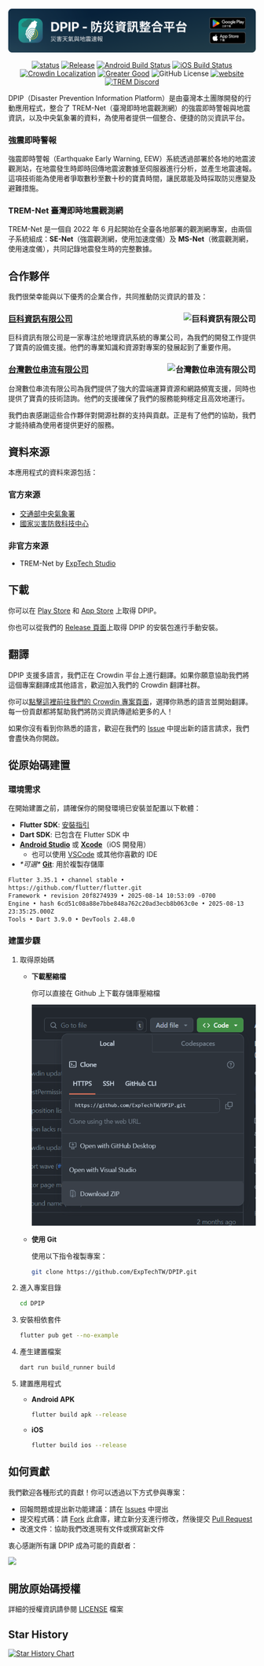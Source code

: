 [![splash](/.github/assets/splash.png)](#下載)

<div align="center">
<a href="https://github.com/ExpTechTW/DPIP/tree/main"><img alt="status" src="https://img.shields.io/badge/status-stable-blue.svg"></a>
<a href="https://github.com/ExpTechTW/DPIP/releases/latest"><img alt="Release" src="https://img.shields.io/github/v/release/exptechtw/dpip"></a>
<a href="https://github.com/ExpTechTW/DPIP/actions/workflows/android.yml"><img alt="Android Build Status" src="https://github.com/ExpTechTW/DPIP/actions/workflows/android.yml/badge.svg"></a>
<a href="https://github.com/ExpTechTW/DPIP/actions/workflows/ios.yml"><img alt="iOS Build Status" src="https://github.com/ExpTechTW/DPIP/actions/workflows/ios.yml/badge.svg"></a>
<a title="Crowdin" target="_blank" href="https://crowdin.com/project/dpip"><img alt="Crowdin Localization" src="https://badges.crowdin.net/dpip/localized.svg"></a>
<a href="https://good-labs.github.io/greater-good-affirmation"><img alt="Greater Good" src="https://good-labs.github.io/greater-good-affirmation/assets/images/badge.svg"></a>
<img alt="GitHub License" src="https://img.shields.io/github/license/exptechtw/dpip">
<a href="https://exptech.dev"><img alt="website" src="https://img.shields.io/badge/website-exptech.dev-purple.svg"></a>
<a href="https://discord.gg/5dbHqV8ees"><img alt="TREM Discord"  src="https://img.shields.io/discord/926545182407688273?color=%235865F2&logo=discord&logoColor=white"></a>
</div>

DPIP（Disaster Prevention Information Platform）是由臺灣本土團隊開發的行動應用程式，整合了 TREM-Net（臺灣即時地震觀測網）的強震即時警報與地震資訊，以及中央氣象署的資料，為使用者提供一個整合、便捷的防災資訊平台。

### 強震即時警報

強震即時警報（Earthquake Early Warning, EEW）系統透過部署於各地的地震波觀測站，在地震發生時即時回傳地震波數據至伺服器進行分析，並產生地震速報。這項技術能為使用者爭取數秒至數十秒的寶貴時間，讓民眾能及時採取防災應變及避難措施。

### TREM-Net 臺灣即時地震觀測網

TREM-Net 是一個自 2022 年 6 月起開始在全臺各地部署的觀測網專案，由兩個子系統組成：**SE-Net**（強震觀測網，使用加速度儀）及 **MS-Net**（微震觀測網，使用速度儀），共同記錄地震發生時的完整數據。

## 合作夥伴

我們很榮幸能與以下優秀的企業合作，共同推動防災資訊的普及：

<h3>
  <a href="https://www.geoscience.com.tw/">
    巨科資訊有限公司
    <img src="https://github.com/user-attachments/assets/34875ff1-ace2-4e92-ac32-d98e5717b62e" alt="巨科資訊有限公司" width="auto" height="28" align="right">
  </a>
</h3>

巨科資訊有限公司是一家專注於地理資訊系統的專業公司，為我們的開發工作提供了寶貴的設備支援。他們的專業知識和資源對專案的發展起到了重要作用。

<h3>
  <a href="https://www.twds.com.tw/">
    台灣數位串流有限公司
    <img src="https://branding.twds.com.tw/assets/twds_text_standard.svg" alt="台灣數位串流有限公司" width="auto" height="28" align="right">
  </a>
</h3>

台灣數位串流有限公司為我們提供了強大的雲端運算資源和網路頻寬支援，同時也提供了寶貴的技術諮詢。他們的支援確保了我們的服務能夠穩定且高效地運行。

我們由衷感謝這些合作夥伴對開源社群的支持與貢獻。正是有了他們的協助，我們才能持續為使用者提供更好的服務。

## 資料來源

本應用程式的資料來源包括：

### 官方來源

- [交通部中央氣象署](https://www.cwa.gov.tw/)
- [國家災害防救科技中心](https://www.ncdr.nat.gov.tw/)

### 非官方來源

- TREM-Net by [ExpTech Studio](https://exptech.dev/)

## 下載

你可以在 [Play Store](https://play.google.com/store/apps/details?id=com.exptech.dpip) 和 [App Store](https://apps.apple.com/tw/app/dpip-%E7%81%BD%E5%AE%B3%E5%A4%A9%E6%B0%A3%E8%88%87%E5%9C%B0%E9%9C%87%E9%80%9F%E5%A0%B1/id6468026362) 上取得 DPIP。

你也可以從我們的 [Release 頁面](https://github.com/ExpTechTW/DPIP/releases/latest)上取得 DPIP 的安裝包進行手動安裝。

## 翻譯

DPIP 支援多語言，我們正在 Crowdin 平台上進行翻譯。如果你願意協助我們將這個專案翻譯成其他語言，歡迎加入我們的 Crowdin 翻譯社群。

你可以[點擊這裡前往我們的 Crowdin 專案頁面](https://crowdin.com/project/dpip)，選擇你熟悉的語言並開始翻譯。每一份貢獻都將幫助我們將防災資訊傳遞給更多的人！

如果你沒有看到你熟悉的語言，歡迎在我們的 [Issue](https://github.com/ExpTechTW/DPIP/issues) 中提出新的語言請求，我們會盡快為你開啟。

## 從原始碼建置

### 環境需求

在開始建置之前，請確保你的開發環境已安裝並配置以下軟體：

- **Flutter SDK**: [安裝指引](https://docs.flutter.dev/get-started/install)
- **Dart SDK**: 已包含在 Flutter SDK 中
- [**Android Studio**](https://developer.android.com/studio?hl=ja) 或 [**Xcode**](https://developer.apple.com/jp/xcode/)（iOS 開發用）
  - 也可以使用 [VSCode](https://code.visualstudio.com/) 或其他你喜歡的 IDE
- _\*可選\*_ [**Git**](https://git-scm.com/): 用於複製存儲庫

```console
Flutter 3.35.1 • channel stable • https://github.com/flutter/flutter.git
Framework • revision 20f8274939 • 2025-08-14 10:53:09 -0700
Engine • hash 6cd51c08a88e7bbe848a762c20ad3ecb8b063c0e • 2025-08-13 23:35:25.000Z
Tools • Dart 3.9.0 • DevTools 2.48.0
```

### 建置步驟

1. 取得原始碼

   - **下載壓縮檔**

     你可以直接在 Github 上下載存儲庫壓縮檔

     ![Download Source ZIP](/.github/assets/download_source.png)

   - **使用 Git**

     使用以下指令複製專案：

     ```bash
     git clone https://github.com/ExpTechTW/DPIP.git
     ```

2. 進入專案目錄

   ```bash
   cd DPIP
   ```

3. 安裝相依套件

   ```bash
   flutter pub get --no-example
   ```

4. 產生建置檔案

   ```bash
   dart run build_runner build
   ```

5. 建置應用程式

   - **Android APK**

     ```bash
     flutter build apk --release
     ```

   - **iOS**

     ```bash
     flutter build ios --release
     ```

## 如何貢獻

我們歡迎各種形式的貢獻！你可以透過以下方式參與專案：

- 回報問題或提出新功能建議：請在 [Issues](https://github.com/ExpTechTW/DPIP/issues) 中提出
- 提交程式碼：請 [Fork](https://github.com/ExpTechTW/DPIP/fork) 此倉庫，建立新分支進行修改，然後提交 [Pull Request](https://github.com/ExpTechTW/TREM/pulls)
- 改進文件：協助我們改進現有文件或撰寫新文件

衷心感謝所有讓 DPIP 成為可能的貢獻者：

<a href="https://github.com/exptechtw/dpip/graphs/contributors"><img src="https://contrib.rocks/image?repo=exptechtw/dpip" ></a>

## 開放原始碼授權

詳細的授權資訊請參閱 [LICENSE](LICENSE) 檔案

## Star History

<a href="https://star-history.com/#ExpTechTW/DPIP&Date">
 <picture>
   <source media="(prefers-color-scheme: dark)" srcset="https://api.star-history.com/svg?repos=ExpTechTW/DPIP&type=Date&theme=dark" />
   <source media="(prefers-color-scheme: light)" srcset="https://api.star-history.com/svg?repos=ExpTechTW/DPIP&type=Date" />
   <img alt="Star History Chart" src="https://api.star-history.com/svg?repos=ExpTechTW/DPIP&type=Date" />
 </picture>
</a>
